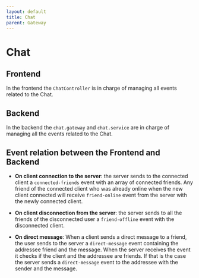 ```yaml
---
layout: default
title: Chat 
parent: Gateway 
---
```


# Chat

## Frontend

In the frontend the `ChatController` is in charge of managing all events related to the Chat.


## Backend

In the backend the `chat.gateway` and `chat.service` are in charge of managing all the events related to the Chat.

## Event relation between the Frontend and Backend

- **On client connection to the server**: the server sends to the connected client a `connected-friends` event with an array of connected friends.
Any friend of the connected client who was already online when the new client connected will receive `friend-online` event from the server with the
newly connected client.

- **On client disconnection from the server**: the server sends to all the friends of the disconnected user a `friend-offline` event with the disconnected
client.

- **On direct message**: When a client sends a direct message to a friend, the user sends to the server a `direct-message` event containing the addressee
friend and the message. When the server receives the event it checks if the client and the addressee are friends. If that is the case the server sends a 
`direct-message` event to the addressee with the sender and the message.